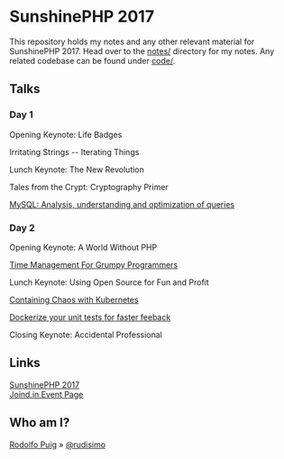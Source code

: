 # SunshinePHP 2017

This repository holds my notes and any other relevant material for SunshinePHP 2017. Head over to the [notes/](notes) directory for my notes. Any related codebase can be found under [code/](code).

## Talks

### Day 1

Opening Keynote: Life Badges

Irritating Strings -- Iterating Things

Lunch Keynote: The New Revolution

Tales from the Crypt: Cryptography Primer

[MySQL: Analysis, understanding and optimization of queries](notes/mysql-analysis-understanding-and-optimization-of-queries.md)


### Day 2

Opening Keynote: A World Without PHP

[Time Management For Grumpy Programmers](notes/time-management-for-grumpy-programmers.md)

Lunch Keynote: Using Open Source for Fun and Profit

[Containing Chaos with Kubernetes](notes/containing-chaos-with-kubernetes.md)

[Dockerize your unit tests for faster feeback](notes/dockerize-your-unit-tests-for-faster-feedback.md)

Closing Keynote: Accidental Professional


## Links

[SunshinePHP 2017][1]  
[Joind.in Event Page][2]  


## Who am I?

[Rodolfo Puig][3] &raquo; [@rudisimo][4]  


[1]: http://2017.sunshinephp.com/
[2]: https://joind.in/event/sunshinephp-2017/
[3]: https://about.me/rudisimo
[4]: https://twitter.com/rudisimo
